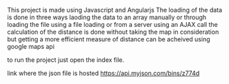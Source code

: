 This project is made using Javascript and Angularjs
The loading of the data is done in three ways laoding the data to an array manually or through loading the file using a file loading or from a server using an AJAX call
the calculation of the distance is done without taking the map in consideration but getting a more efficient measure of distance can be acheived using google maps api

to run the project just open the index file.

link where the json file is hosted
https://api.myjson.com/bins/z774d
